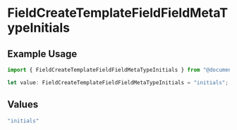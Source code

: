 # FieldCreateTemplateFieldFieldMetaTypeInitials

## Example Usage

```typescript
import { FieldCreateTemplateFieldFieldMetaTypeInitials } from "@documenso/sdk-typescript/models/operations";

let value: FieldCreateTemplateFieldFieldMetaTypeInitials = "initials";
```

## Values

```typescript
"initials"
```